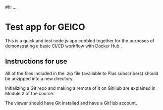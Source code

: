 
#hi ... 
# Test app for GEICO

This is a quick and  test node.js app cobbled together for the purposes of demonstrating a basic CI/CD workflow with Docker Hub .

## Instructions for use

All of the files included in the .zip file (available to Plus subscribers) should be unzipped into a new directory.

Initializing a Git repo and making a remote of it on GitHub are explained in Module 2 of the course.

The viewer should have Git installed and have a GitHub account.
